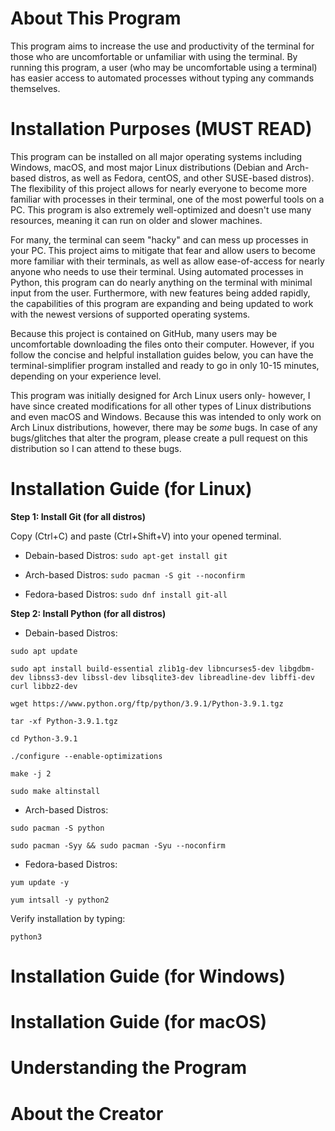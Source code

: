# About This Program

This program aims to increase the use and productivity of the terminal for those who are uncomfortable or unfamiliar with using the terminal. By running this program, a user (who may be uncomfortable using a terminal) has easier access to automated processes without typing any commands themselves. 

# Installation Purposes (MUST READ)
This program can be installed on all major operating systems including Windows, macOS, and most major Linux distributions (Debian and Arch-based distros, as well as Fedora, centOS, and other SUSE-based distros). The flexibility of this project allows for nearly everyone to become more familiar with processes in their terminal, one of the most powerful tools on a PC. This program is also extremely well-optimized and doesn't use many resources, meaning it can run on older and slower machines. 

For many, the terminal can seem "hacky" and can mess up processes in your PC. This project aims to mitigate that fear and allow users to become more familiar with their terminals, as well as allow ease-of-access for nearly anyone who needs to use their terminal. Using automated processes in Python, this program can do nearly anything on the terminal with minimal input from the user. Furthermore, with new features being added rapidly, the capabilities of this program are expanding and being updated to work with the newest versions of supported operating systems. 

Because this project is contained on GitHub, many users may be uncomfortable downloading the files onto their computer. However, if you follow the concise and helpful installation guides below, you can have the terminal-simplifier program installed and ready to go in only 10-15 minutes, depending on your experience level. 

This program was initially designed for Arch Linux users only- however, I have since created modifications for all other types of Linux distributions and even macOS and Windows. Because this was intended to only work on Arch Linux distributions, however, there may be _some_ bugs. In case of any bugs/glitches that alter the program, please create a pull request on this distribution so I can attend to these bugs.

# Installation Guide (for Linux)

**Step 1: Install Git (for all distros)**

Copy (Ctrl+C) and paste (Ctrl+Shift+V) into your opened terminal. 

- Debain-based Distros: ```sudo apt-get install git```

- Arch-based Distros: ```sudo pacman -S git --noconfirm```

- Fedora-based Distros: ```sudo dnf install git-all```

**Step 2: Install Python (for all distros)**

- Debain-based Distros: 
```
sudo apt update
```
```
sudo apt install build-essential zlib1g-dev libncurses5-dev libgdbm-dev libnss3-dev libssl-dev libsqlite3-dev libreadline-dev libffi-dev curl libbz2-dev
```
```
wget https://www.python.org/ftp/python/3.9.1/Python-3.9.1.tgz
```
```
tar -xf Python-3.9.1.tgz
```
```
cd Python-3.9.1
```
```
./configure --enable-optimizations
```
```
make -j 2
```
```
sudo make altinstall
```
- Arch-based Distros:

```
sudo pacman -S python
```
```
sudo pacman -Syy && sudo pacman -Syu --noconfirm
```
- Fedora-based Distros:
```
yum update -y
```
```
yum intsall -y python2
```
  Verify installation by typing:
  ```
  python3
  ```

# Installation Guide (for Windows)

# Installation Guide (for macOS)

# Understanding the Program



# About the Creator

